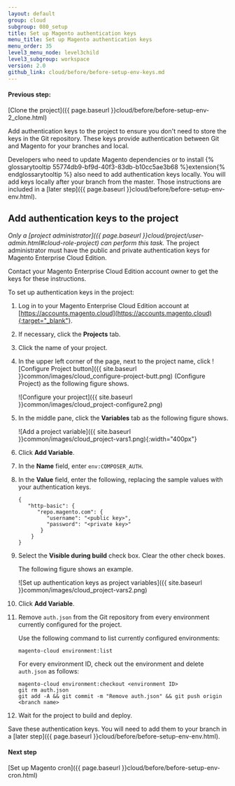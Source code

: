 ```yaml
---
layout: default
group: cloud
subgroup: 080_setup
title: Set up Magento authentication keys
menu_title: Set up Magento authentication keys
menu_order: 35
level3_menu_node: level3child
level3_subgroup: workspace
version: 2.0
github_link: cloud/before/before-setup-env-keys.md
---
```


#### Previous step:
[Clone the project]({{ page.baseurl }}cloud/before/before-setup-env-2_clone.html)

Add authentication keys to the project to ensure you don't need to store the keys in the Git repository. These keys provide authentication between Git and Magento for your branches and local.

Developers who need to update Magento dependencies or to install {% glossarytooltip 55774db9-bf9d-40f3-83db-b10cc5ae3b68 %}extension{% endglossarytooltip %} also need to add authentication keys locally. You will add keys locally after your branch from the master. Those instructions are included in a [later step]({{ page.baseurl }}cloud/before/before-setup-env-env.html).

## Add authentication keys to the project
_Only a [project administrator]({{ page.baseurl }}cloud/project/user-admin.html#cloud-role-project) can perform this task._ The project administrator must have the public and private authentication keys for Magento Enterprise Cloud Edition.

Contact your Magento Enterprise Cloud Edition account owner to get the keys for these instructions.

To set up authentication keys in the project:

1.	Log in to your Magento Enterprise Cloud Edition account at [https://accounts.magento.cloud](https://accounts.magento.cloud){:target="_blank"}.
2.	If necessary, click the **Projects** tab.
3.	Click the name of your project.
4.	In the upper left corner of the page, next to the project name, click ![Configure Project button]({{ site.baseurl }}common/images/cloud_configure-project-butt.png) (Configure Project) as the following figure shows.

	![Configure your project]({{ site.baseurl }}common/images/cloud_project-configure2.png)
5.	In the middle pane, click the **Variables** tab as the following figure shows.

	![Add a project variable]({{ site.baseurl }}common/images/cloud_project-vars1.png){:width="400px"}
6.	Click **Add Variable**.
7.	In the **Name** field, enter `env:COMPOSER_AUTH`.
8.	In the **Value** field, enter the following, replacing the sample values with your authentication keys.

		{
		   "http-basic": {
		      "repo.magento.com": {
		         "username": "<public key>",
		         "password": "<private key>"
		       }
		    }
		}
9.	Select the **Visible during build** check box. Clear the other check boxes.

	The following figure shows an example.

	![Set up authentication keys as project variables]({{ site.baseurl }}common/images/cloud_project-vars2.png)
10.	Click **Add Variable**.
11.	Remove `auth.json` from the Git repository from every environment currently configured for the project.

	Use the following command to list currently configured environments:

		magento-cloud environment:list

	For every environment ID, check out the environment and delete `auth.json` as follows:

		magento-cloud environment:checkout <environment ID>
		git rm auth.json
		git add -A && git commit -m "Remove auth.json" && git push origin <branch name>
12.	Wait for the project to build and deploy.

<div class="bs-callout bs-callout-info" id="info" markdown="1">
Save these authentication keys. You will need to add them to your branch in a [later step]({{ page.baseurl }}cloud/before/before-setup-env-env.html).
</div>

#### Next step
[Set up Magento cron]({{ page.baseurl }}cloud/before/before-setup-env-cron.html)
